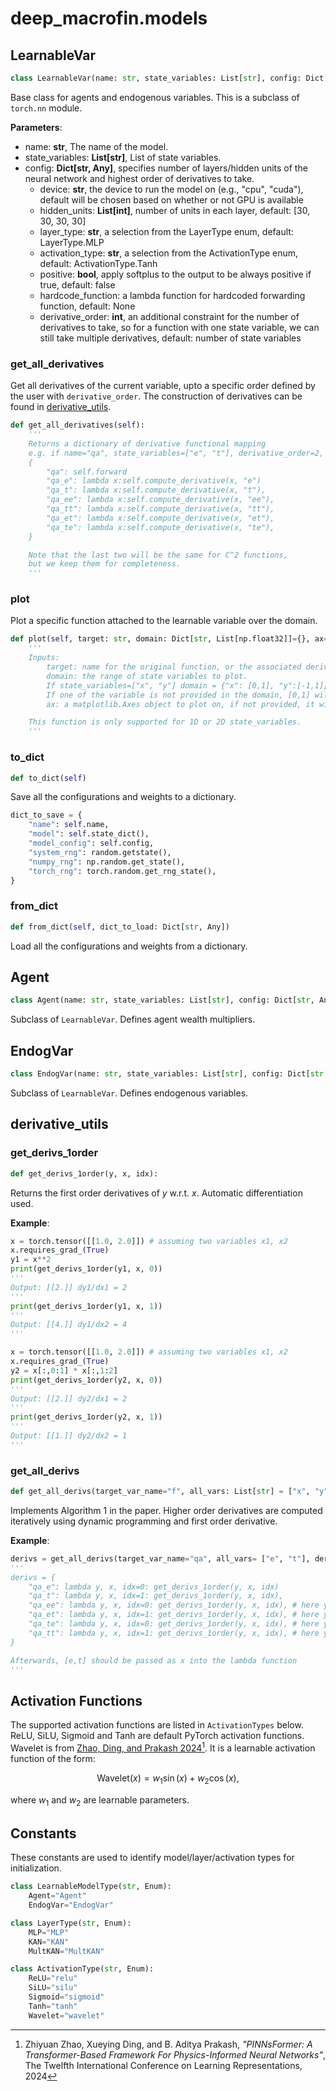 # deep_macrofin.models

## LearnableVar


```py
class LearnableVar(name: str, state_variables: List[str], config: Dict[str, Any])
```

Base class for agents and endogenous variables. This is a subclass of `torch.nn` module.

**Parameters**:  

- name: **str**, The name of the model.  
- state_variables: **List[str]**, List of state variables.  
- config: **Dict[str, Any]**, specifies number of layers/hidden units of the neural network and highest order of derivatives to take. 
    - device: **str**, the device to run the model on (e.g., "cpu", "cuda"), default will be chosen based on whether or not GPU is available  
    - hidden_units: **List[int]**, number of units in each layer, default: [30, 30, 30, 30]  
    - layer_type: **str**, a selection from the LayerType enum, default: LayerType.MLP  
    - activation_type: **str**, a selection from the ActivationType enum, default: ActivationType.Tanh  
    - positive: **bool**, apply softplus to the output to be always positive if true, default: false  
    - hardcode_function: a lambda function for hardcoded forwarding function, default: None  
    - derivative_order: **int**, an additional constraint for the number of derivatives to take, so for a function with one state variable, we can still take multiple derivatives, default: number of state variables  

### get_all_derivatives
Get all derivatives of the current variable, upto a specific order defined by the user with `derivative_order`. The construction of derivatives can be found in [derivative_utils](#derivative_utils).

```py
def get_all_derivatives(self):
    '''
    Returns a dictionary of derivative functional mapping 
    e.g. if name="qa", state_variables=["e", "t"], derivative_order=2, it will return 
    {
        "qa": self.forward
        "qa_e": lambda x:self.compute_derivative(x, "e")
        "qa_t": lambda x:self.compute_derivative(x, "t"),
        "qa_ee": lambda x:self.compute_derivative(x, "ee"),
        "qa_tt": lambda x:self.compute_derivative(x, "tt"),
        "qa_et": lambda x:self.compute_derivative(x, "et"),
        "qa_te": lambda x:self.compute_derivative(x, "te"),
    }

    Note that the last two will be the same for C^2 functions, 
    but we keep them for completeness. 
    '''
```

### plot
Plot a specific function attached to the learnable variable over the domain.

```py
def plot(self, target: str, domain: Dict[str, List[np.float32]]={}, ax=None):
    '''
    Inputs:
        target: name for the original function, or the associated derivatives to plot
        domain: the range of state variables to plot. 
        If state_variables=["x", "y"] domain = {"x": [0,1], "y":[-1,1]}, it will be plotted on the region [0,1]x[-1,1].
        If one of the variable is not provided in the domain, [0,1] will be taken as the default
        ax: a matplotlib.Axes object to plot on, if not provided, it will be plotted on a new figure

    This function is only supported for 1D or 2D state_variables.
    '''
```

### to_dict
```py
def to_dict(self)
```

Save all the configurations and weights to a dictionary.

```py
dict_to_save = {
    "name": self.name,
    "model": self.state_dict(),
    "model_config": self.config,
    "system_rng": random.getstate(),
    "numpy_rng": np.random.get_state(),
    "torch_rng": torch.random.get_rng_state(),
}
```

### from_dict
```py
def from_dict(self, dict_to_load: Dict[str, Any])
```

Load all the configurations and weights from a dictionary.

## Agent

```py
class Agent(name: str, state_variables: List[str], config: Dict[str, Any])
```

Subclass of `LearnableVar`. Defines agent wealth multipliers. 

## EndogVar

```py
class EndogVar(name: str, state_variables: List[str], config: Dict[str, Any])
```

Subclass of `LearnableVar`. Defines endogenous variables. 

## derivative_utils

### get_derivs_1order
```py
def get_derivs_1order(y, x, idx):
```
Returns the first order derivatives of $y$ w.r.t. $x$. Automatic differentiation used.

**Example**:
```py
x = torch.tensor([[1.0, 2.0]]) # assuming two variables x1, x2
x.requires_grad_(True)
y1 = x**2
print(get_derivs_1order(y1, x, 0)) 
'''
Output: [[2.]] dy1/dx1 = 2
'''
print(get_derivs_1order(y1, x, 1))
'''
Output: [[4.]] dy1/dx2 = 4
'''

x = torch.tensor([[1.0, 2.0]]) # assuming two variables x1, x2
x.requires_grad_(True)
y2 = x[:,0:1] * x[:,1:2] 
print(get_derivs_1order(y2, x, 0)) 
'''
Output: [[2.]] dy2/dx1 = 2
'''
print(get_derivs_1order(y2, x, 1))
'''
Output: [[1.]] dy2/dx2 = 1
'''
```

### get_all_derivs
```py
def get_all_derivs(target_var_name="f", all_vars: List[str] = ["x", "y", "z"], derivative_order = 2) -> Dict[str, Callable]:
```

Implements Algorithm 1 in the paper. Higher order derivatives are computed iteratively using dynamic programming and first order derivative.
<!-- TODO: Add reference to our paper -->
**Example**:
```py
derivs = get_all_derivs(target_var_name="qa", all_vars= ["e", "t"], derivative_order = 2)
'''
derivs = {
    "qa_e": lambda y, x, idx=0: get_derivs_1order(y, x, idx)
    "qa_t": lambda y, x, idx=1: get_derivs_1order(y, x, idx),
    "qa_ee": lambda y, x, idx=0: get_derivs_1order(y, x, idx), # here y=qa_e
    "qa_et": lambda y, x, idx=1: get_derivs_1order(y, x, idx), # here y=qa_e
    "qa_te": lambda y, x, idx=0: get_derivs_1order(y, x, idx), # here y=qa_t
    "qa_tt": lambda y, x, idx=1: get_derivs_1order(y, x, idx), # here y=qa_t
}

Afterwards, [e,t] should be passed as x into the lambda function
'''
```

## Activation Functions

The supported activation functions are listed in `ActivationTypes` below. ReLU, SiLU, Sigmoid and Tanh are default PyTorch activation functions. Wavelet is from <a href="https://openreview.net/forum?id=DO2WFXU1Be" target="_blank">Zhao, Ding, and Prakash 2024</a>[^1]. It is a learnable activation function of the form:

$$\text{Wavelet}(x) = w_1 \sin(x) + w_2 \cos(x),$$

where $w_1$ and $w_2$ are learnable parameters.

[^1]: Zhiyuan Zhao, Xueying Ding, and B. Aditya Prakash, *"PINNsFormer: A Transformer-Based Framework For Physics-Informed Neural Networks"*, The Twelfth International Conference on Learning Representations, 2024

## Constants

These constants are used to identify model/layer/activation types for initialization.

```py
class LearnableModelType(str, Enum):
    Agent="Agent"
    EndogVar="EndogVar"

class LayerType(str, Enum):
    MLP="MLP"
    KAN="KAN"
    MultKAN="MultKAN"

class ActivationType(str, Enum):
    ReLU="relu"
    SiLU="silu"
    Sigmoid="sigmoid"
    Tanh="tanh"
    Wavelet="wavelet"
```
